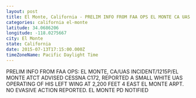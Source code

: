 ```yaml
---
layout: post
title: El Monte, California - PRELIM INFO FROM FAA OPS EL MONTE CA UAS INCIDENT 1215P EL MONTE ATCT ADVISED
categories: california el-monte
latitude: 34.0686206
longitude: -118.0275667
city: El Monte
state: California
date: 2015-07-13T17:15:00.000Z
timeZoneName: Pacific Daylight Time
---
```


PRELIM INFO FROM FAA OPS: EL MONTE, CA/UAS INCIDENT/1215P/EL MONTE ATCT ADVISED CESSNA C172, REPORTED A SMALL WHITE UAS OPERATING OF HIS LEFT WING AT 2,200 FEET 4 EAST EL MONTE ARPT. NO EVASIVE ACTION REPORTED. EL MONTE PD NOTIFIED 